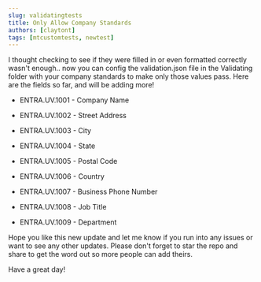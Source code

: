 ```yaml
---
slug: validatingtests
title: Only Allow Company Standards
authors: [claytont]
tags: [mtcustomtests, newtest]
---
```

I thought checking to see if they were filled in or even formatted correctly wasn't enough.. now you can config the validation.json file in the Validating folder with your company standards to make only those values pass. Here are the fields so far, and will be adding more!

* ENTRA.UV.1001 - Company Name
* ENTRA.UV.1002 - Street Address

* ENTRA.UV.1003 - City
* ENTRA.UV.1004 - State

* ENTRA.UV.1005 - Postal Code
* ENTRA.UV.1006 - Country

* ENTRA.UV.1007 - Business Phone Number
* ENTRA.UV.1008 - Job Title

* ENTRA.UV.1009 - Department

Hope you like this new update and let me know if you run into any issues or want to see any other updates. Please don't forget to star the repo and share to get the word out so more people can add theirs.

Have a great day!
